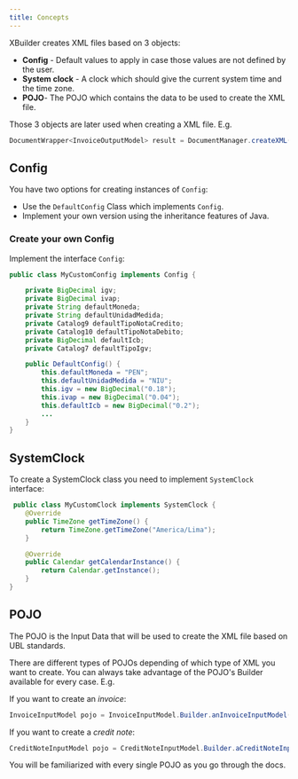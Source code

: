 ```yaml
---
title: Concepts
---
```


XBuilder creates XML files based on 3 objects:

- **Config** - Default values to apply in case those values are not defined by the user.
- **System clock** - A clock which should give the current system time and the time zone.
- **POJO**- The POJO which contains the data to be used to create the XML file.

Those 3 objects are later used when creating a XML file. E.g.

```java
DocumentWrapper<InvoiceOutputModel> result = DocumentManager.createXML(pojo, config, systemClock);
```

## Config

You have two options for creating instances of `Config`:

- Use the `DefaultConfig` Class which implements `Config`.
- Implement your own version using the inheritance features of Java.

### Create your own Config

Implement the interface `Config`:

```java
public class MyCustomConfig implements Config {

    private BigDecimal igv;
    private BigDecimal ivap;
    private String defaultMoneda;
    private String defaultUnidadMedida;
    private Catalog9 defaultTipoNotaCredito;
    private Catalog10 defaultTipoNotaDebito;
    private BigDecimal defaultIcb;
    private Catalog7 defaultTipoIgv;

    public DefaultConfig() {
        this.defaultMoneda = "PEN";
        this.defaultUnidadMedida = "NIU";
        this.igv = new BigDecimal("0.18");
        this.ivap = new BigDecimal("0.04");
        this.defaultIcb = new BigDecimal("0.2");
        ...
    }
}
```

## SystemClock

To create a SystemClock class you need to implement `SystemClock` interface:

```java
 public class MyCustomClock implements SystemClock {
    @Override
    public TimeZone getTimeZone() {
        return TimeZone.getTimeZone("America/Lima");
    }

    @Override
    public Calendar getCalendarInstance() {
        return Calendar.getInstance();
    }
}
```

## POJO

The POJO is the Input Data that will be used to create the XML file based on UBL standards.

There are different types of POJOs depending of which type of XML you want to create. You can always take advantage of the POJO's Builder available for every case. E.g.

If you want to create an _invoice_:

```java
InvoiceInputModel pojo = InvoiceInputModel.Builder.anInvoiceInputModel().build();
```

If you want to create a _credit note_:

```java
CreditNoteInputModel pojo = CreditNoteInputModel.Builder.aCreditNoteInputModel()
```

You will be familiarized with every single POJO as you go through the docs.
